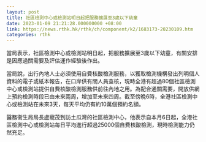 ```yaml
---
layout: post
title: 社區檢測中心或檢測站明日起把服務擴展至3歲以下幼童
date: 2023-01-09 21:21:28.000000000 +08:00
link: https://news.rthk.hk/rthk/ch/component/k2/1683173-20230109.htm
categories: rthk
---
```


當局表示，社區檢測中心或檢測站明日起，把服務擴展至3歲以下幼童，有關安排是因應過關需要及評估運作經驗後作出。

當局說，出行內地人士必須使用自費核酸檢測服務，以獲取檢測機構發出列明個人資料的電子或紙本報告，在口岸供有關人員查核，現時全港有超過80個社區檢測中心或檢測站提供自費核酸檢測服務供前往內地之用。為配合通關需要，開放供網上預約檢測時段已由未來兩周，增加至未來四周。截至傍晚6時，全港社區檢測中心或檢測站在未來3天，每天平均仍有約10萬個預約名額。

醫務衞生局局長盧寵茂到訪土瓜灣的社區檢測中心，他表示自本月6日起，全港社區檢測中心或檢測站每日平均進行超過25000個自費核酸檢測，現時檢測能力仍然充足。
